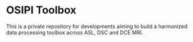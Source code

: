 # OSIPI Toolbox
This is a private repository for developments aiming to build a harmonized data processing toolbox across ASL, DSC and DCE MRI.
